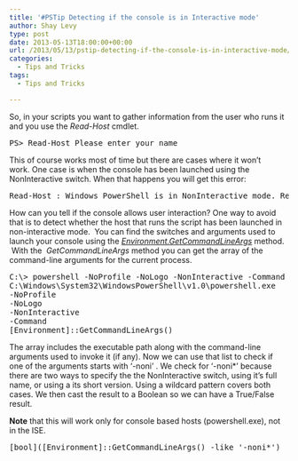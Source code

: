 ```yaml
---
title: '#PSTip Detecting if the console is in Interactive mode'
author: Shay Levy
type: post
date: 2013-05-13T18:00:00+00:00
url: /2013/05/13/pstip-detecting-if-the-console-is-in-interactive-mode/
categories:
  - Tips and Tricks
tags:
  - Tips and Tricks

---
```

So, in your scripts you want to gather information from the user who runs it and you use the _Read-Host_ cmdlet.

<pre class="brush: powershell; title: ; notranslate" title="">PS&gt; Read-Host Please enter your name
</pre>

This of course works most of time but there are cases where it won&#8217;t work. One case is when the console has been launched using the NonInteractive switch. When that happens you will get this error:

<pre class="brush: powershell; title: ; notranslate" title="">Read-Host : Windows PowerShell is in NonInteractive mode. Read and Prompt functionality is not available.
</pre>

How can you tell if the console allows user interaction? One way to avoid that is to detect whether the host that runs the script has been launched in non-interactive mode.  You can find the switches and arguments used to launch your console using the [_Environment.GetCommandLineArgs_][1] method.  With the  _GetCommandLineArgs_ method you can get the array of the command-line arguments for the current process.

<pre class="brush: powershell; title: ; notranslate" title="">C:\&gt; powershell -NoProfile -NoLogo -NonInteractive -Command "[Environment]::GetCommandLineArgs()"
C:\Windows\System32\WindowsPowerShell\v1.0\powershell.exe
-NoProfile
-NoLogo
-NonInteractive
-Command
[Environment]::GetCommandLineArgs()
</pre>

The array includes the executable path along with the command-line arguments used to invoke it (if any). Now we can use that list to check if one of the arguments starts with ‘-noni’ . We check for ‘-noni*’ because there are two ways to specify the the NonInteractive switch, using it’s full name, or using a its short version.  Using a wildcard pattern covers both cases. We then cast the result to a Boolean so we can have a True/False result.

**Note** that this will work only for console based hosts (powershell.exe), not in the ISE.

<pre class="brush: powershell; title: ; notranslate" title="">[bool]([Environment]::GetCommandLineArgs() -like '-noni*')
</pre>

[1]: http://msdn.microsoft.com/en-us/library/system.environment.getcommandlineargs.aspx